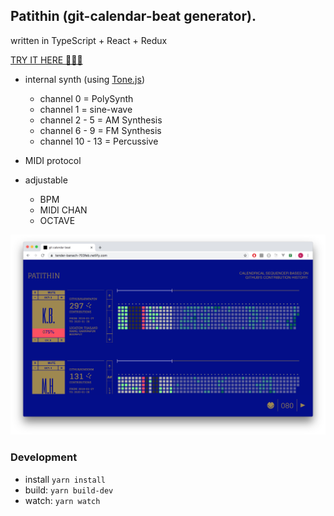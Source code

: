 ## Patithin (git-calendar-beat generator).

written in TypeScript + React + Redux

[TRY IT HERE 🕺🔥🔥](https://tender-banach-703feb.netlify.com/)

- internal synth (using [Tone.js](https://tonejs.github.io/))
    - channel 0 = PolySynth
    - channel 1 = sine-wave
    - channel 2 - 5 = AM Synthesis
    - channel 6 - 9 = FM Synthesis
    - channel 10 - 13 = Percussive


- MIDI protocol
- adjustable    
    - BPM 
    - MIDI CHAN
    - OCTAVE

<img src="public/img/ss3.png?sanitize=true">


### Development

- install `yarn install`
- build: `yarn build-dev`
- watch: `yarn watch`